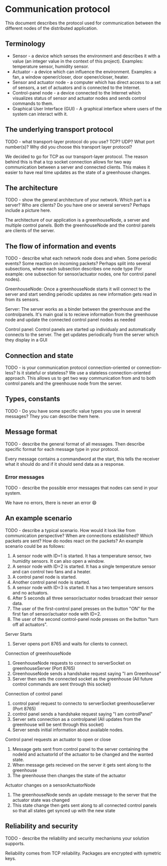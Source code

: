 # Communication protocol

This document describes the protocol used for communication between the different nodes of the
distributed application.

## Terminology

* Sensor - a device which senses the environment and describes it with a value (an integer value in
  the context of this project). Examples: temperature sensor, humidity sensor.
* Actuator - a device which can influence the environment. Examples: a fan, a window opener/closer,
  door opener/closer, heater.
* Sensor and actuator node - a computer which has direct access to a set of sensors, a set of
  actuators and is connected to the Internet.
* Control-panel node - a device connected to the Internet which visualizes status of sensor and
  actuator nodes and sends control commands to them.
* Graphical User Interface (GUI) - A graphical interface where users of the system can interact with
  it.

## The underlying transport protocol

TODO - what transport-layer protocol do you use? TCP? UDP? What port number(s)? Why did you choose this transport layer protocol?

We decided to go for TCP as our transport-layer protocol. The reason behind this is that a tcp socket connection allows for two way communication between a server and connected clients. This makes it easier to have real time updates as the state of a greenhouse changes.

## The architecture

TODO - show the general architecture of your network. Which part is a server? Who are clients? 
Do you have one or several servers? Perhaps include a picture here. 

The architecture of our application is a greenhouseNode, a server and multiple control panels. Both the greenhouseNode and the control panels are clients of the server.

## The flow of information and events

TODO - describe what each network node does and when. Some periodic events? Some reaction on 
incoming packets? Perhaps split into several subsections, where each subsection describes one 
node type (For example: one subsection for sensor/actuator nodes, one for control panel nodes).

GreenhouseNode:
Once a greenhouseNode starts it will connect to the server and start sending periodic updates as new information gets read in from its sensors. 

Server:
The server works as a binder between the greenhouse and the controlpanels. It's main goal is to recieve information from the greenhouse node and update the connected control panel nodes as needed

Control panel:
Control panels are started up individualy and automatically connects to the server. The get updates periodically from the server which they display in a GUI


## Connection and state

TODO - is your communication protocol connection-oriented or connection-less? Is it stateful or 
stateless? 
We use a stateless connection-oriented approach. This allows us to get two way communication from and to both control panels and the greenhouse node from the server.

## Types, constants

TODO - Do you have some specific value types you use in several messages? They you can describe 
them here.


## Message format

TODO - describe the general format of all messages. Then describe specific format for each 
message type in your protocol.

Every message contains a commandword at the start, this tells the receiver what it should do and if it should send data as a response. 

### Error messages

TODO - describe the possible error messages that nodes can send in your system.

We have no errors, there is never an error :smile:

## An example scenario

TODO - describe a typical scenario. How would it look like from communication perspective? When 
are connections established? Which packets are sent? How do nodes react on the packets? An 
example scenario could be as follows:
1. A sensor node with ID=1 is started. It has a temperature sensor, two humidity sensors. It can also open a window.
2. A sensor node with ID=2 is started. It has a single temperature sensor and can control two fans and a heater.
3. A control panel node is started.
4. Another control panel node is started.
5. A sensor node with ID=3 is started. It has a two temperature sensors and no actuators.
6. After 5 seconds all three sensor/actuator nodes broadcast their sensor data.
7. The user of the first-control panel presses on the button "ON" for the first fan of sensor/actuator node with ID=2.
8. The user of the second control-panel node presses on the button "turn off all actuators".


Server Starts
1. Server opens port 8765 and waits for clients to connect.

Connection of greenhouseNode
1. GreenhouseNode requests to connect to serverSocket on greenhouseServer (Port 8765)
2. GreenhouseNode sends a handshake request saying "I am Greenhouse"
3. Server then sets the connected socket as the greenhouse (All future control commands are sent through this socket)

Connection of control panel
1. control panel request to connecto to serverSocket greenhouseServer (Port 8765)
2. control panel sends a handshake request saying "I am controlPanel"
3. Server sets connection as a controlpanel (All updates from the greenhouse will be sent through this socket)
4. Server sends initial information about available nodes.

Control panel requests an actuator to open or close
1. Message gets sent from control panel to the server containing the nodeId and actuatorId of the actuator to be changed and the wanted state.
2. When message gets recieved on the server it gets sent along to the greenhouse
3. The greenhouse then changes the state of the actuator 

Actuator changes on a sensorActuatorNode
1. The greenhouseNode sends an update message to the server that the actuator state was changed
2. This state change then gets sent along to all connected control panels so that all states get synced up with the new state


## Reliability and security

TODO - describe the reliability and security mechanisms your solution supports.

Reliability comes from TCP reliability.
Packages are encrypted with symetric keys.
